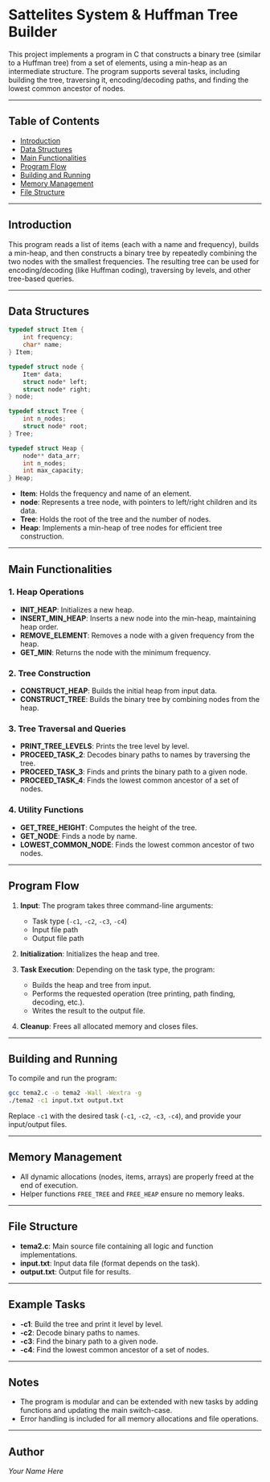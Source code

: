 # Sattelites System & Huffman Tree Builder

This project implements a program in C that constructs a binary tree (similar to a Huffman tree) from a set of elements, using a min-heap as an intermediate structure. The program supports several tasks, including building the tree, traversing it, encoding/decoding paths, and finding the lowest common ancestor of nodes.

---

## Table of Contents

- [Introduction](#introduction)
- [Data Structures](#data-structures)
- [Main Functionalities](#main-functionalities)
- [Program Flow](#program-flow)
- [Building and Running](#building-and-running)
- [Memory Management](#memory-management)
- [File Structure](#file-structure)

---

## Introduction

This program reads a list of items (each with a name and frequency), builds a min-heap, and then constructs a binary tree by repeatedly combining the two nodes with the smallest frequencies. The resulting tree can be used for encoding/decoding (like Huffman coding), traversing by levels, and other tree-based queries.

---

## Data Structures

```c
typedef struct Item {
    int frequency;
    char* name;
} Item;

typedef struct node {
    Item* data;
    struct node* left;
    struct node* right;
} node;

typedef struct Tree {
    int n_nodes;
    struct node* root;
} Tree;

typedef struct Heap {
    node** data_arr;
    int n_nodes;
    int max_capacity;
} Heap;
```

- **Item**: Holds the frequency and name of an element.
- **node**: Represents a tree node, with pointers to left/right children and its data.
- **Tree**: Holds the root of the tree and the number of nodes.
- **Heap**: Implements a min-heap of tree nodes for efficient tree construction.

---

## Main Functionalities

### 1. Heap Operations

- **INIT_HEAP**: Initializes a new heap.
- **INSERT_MIN_HEAP**: Inserts a new node into the min-heap, maintaining heap order.
- **REMOVE_ELEMENT**: Removes a node with a given frequency from the heap.
- **GET_MIN**: Returns the node with the minimum frequency.

### 2. Tree Construction

- **CONSTRUCT_HEAP**: Builds the initial heap from input data.
- **CONSTRUCT_TREE**: Builds the binary tree by combining nodes from the heap.

### 3. Tree Traversal and Queries

- **PRINT_TREE_LEVELS**: Prints the tree level by level.
- **PROCEED_TASK_2**: Decodes binary paths to names by traversing the tree.
- **PROCEED_TASK_3**: Finds and prints the binary path to a given node.
- **PROCEED_TASK_4**: Finds the lowest common ancestor of a set of nodes.

### 4. Utility Functions

- **GET_TREE_HEIGHT**: Computes the height of the tree.
- **GET_NODE**: Finds a node by name.
- **LOWEST_COMMON_NODE**: Finds the lowest common ancestor of two nodes.

---

## Program Flow

1. **Input**: The program takes three command-line arguments:
   - Task type (`-c1`, `-c2`, `-c3`, `-c4`)
   - Input file path
   - Output file path

2. **Initialization**: Initializes the heap and tree.

3. **Task Execution**: Depending on the task type, the program:
   - Builds the heap and tree from input.
   - Performs the requested operation (tree printing, path finding, decoding, etc.).
   - Writes the result to the output file.

4. **Cleanup**: Frees all allocated memory and closes files.

---

## Building and Running

To compile and run the program:

```sh
gcc tema2.c -o tema2 -Wall -Wextra -g
./tema2 -c1 input.txt output.txt
```

Replace `-c1` with the desired task (`-c1`, `-c2`, `-c3`, `-c4`), and provide your input/output files.

---

## Memory Management

- All dynamic allocations (nodes, items, arrays) are properly freed at the end of execution.
- Helper functions `FREE_TREE` and `FREE_HEAP` ensure no memory leaks.

---

## File Structure

- **tema2.c**: Main source file containing all logic and function implementations.
- **input.txt**: Input data file (format depends on the task).
- **output.txt**: Output file for results.

---

## Example Tasks

- **-c1**: Build the tree and print it level by level.
- **-c2**: Decode binary paths to names.
- **-c3**: Find the binary path to a given node.
- **-c4**: Find the lowest common ancestor of a set of nodes.

---

## Notes

- The program is modular and can be extended with new tasks by adding functions and updating the main switch-case.
- Error handling is included for all memory allocations and file operations.

---

## Author

*Your Name Here*
